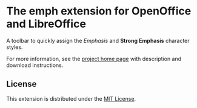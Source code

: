 # The emph extension for OpenOffice and LibreOffice

A toolbar to quickly assign the  _Emphasis_  and  __Strong Emphasis__  character styles.

For more information, see the [project home page](https://peter88213.github.io/emph/) with description and download instructions.

## License

This extension is distributed under the [MIT License](http://www.opensource.org/licenses/mit-license.php).
